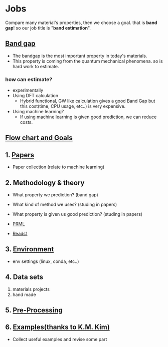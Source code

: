 # Jobs
Compare many material's properties, then we choose a goal. that is **band gap**!
so our job title is "**band estimation**".

## [Band gap](https://github.com/2juhyeon/jobs/blob/main/etc/Band_gap.md)
  - The bandgap is the most important property in today's materials.
  - This property is coming from the quantum mechanical phenomena. so is hard work to estimate.
### how can estimate?
  - experimentally
  - Using DFT calculation
    - Hybrid functional, GW like calculation gives a good Band Gap but this cost(time, CPU usage, etc..) is very expensive.
  - Using machine learning?
    - If using machine learning is given good prediction, we can reduce costs.

## [Flow chart and Goals](https://github.com/2juhyeon/jobs/blob/main/etc/PPT.md)

    
## 1. [Papers](https://github.com/2juhyeon/jobs/blob/main/etc/papers.md)
  - Paper collection (relate to machine learning)

## 2. Methodology & theory
  - What property we prediction? (band gap)
  - What kind of method we uses? (studing in papers)
  - What property is given us good prediction? (studing in papers)

  - [PRML](https://www.microsoft.com/en-us/research/uploads/prod/2006/01/Bishop-Pattern-Recognition-and-Machine-Learning-2006.pdf)
  - [Reads1](http://events.kias.re.kr/h/physAI/)

## 3. [Environment](https://github.com/2juhyeon/jobs/blob/main/etc/environment.md)
  - env settings (linux, conda, etc..)
  
## 4. Data sets
  1. materials projects
  2. hand made

## 5. [Pre-Processing](https://github.com/2juhyeon/jobs/tree/main/Pre-Processing)
## 6. [Examples(thanks to K.M. Kim)](https://github.com/2juhyeon/jobs/tree/main/Examples)
  - Collect useful examples and revise some part
